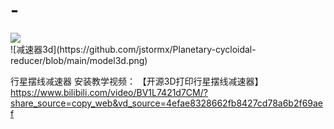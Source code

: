 # -
<div >
<img src="https://github.com/jstormx/Planetary-cycloidal-reducer/blob/main/model3d.png">
</div>
![减速器3d](https://github.com/jstormx/Planetary-cycloidal-reducer/blob/main/model3d.png)

行星摆线减速器
安装教学视频：
【开源3D打印行星摆线减速器】 https://www.bilibili.com/video/BV1L7421d7CM/?share_source=copy_web&vd_source=4efae8328662fb8427cd78a6b2f69aef
